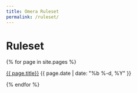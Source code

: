 ```yaml
---
title: Omera Ruleset
permalink: /ruleset/
---
```


# Ruleset


<div>
   {% for page in site.pages %}
    	<p><a href="{{ page.url }}">{{ page.title}}</a>
    	<span class="pageDate">{{ page.date | date: "%b %-d, %Y" }}</span>
    	</p>
   {% endfor %}
</div>

